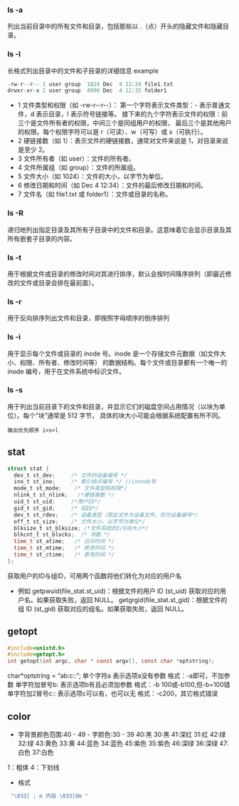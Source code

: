 ### ls -a
列出当前目录中的所有文件和目录，包括那些以 .（点）开头的隐藏文件和隐藏目录。
### ls -l
长格式列出目录中的文件和子目录的详细信息
example
```c
-rw-r--r-- 1 user group  1024 Dec  4 12:34 file1.txt
drwxr-xr-x 2 user group  4096 Dec  4 12:35 folder1
```
- 1 文件类型和权限（如 -rw-r--r--）：
 第一个字符表示文件类型：- 表示普通文件，d 表示目录，l 表示符号链接等。
 接下来的九个字符表示文件的权限：前三个是文件所有者的权限，中间三个是同组用户的权限，
 最后三个是其他用户的权限。每个权限字符可以是 r（可读）、w（可写）或 x（可执行）。
- 2 硬链接数（如 1）：表示文件的硬链接数，通常对文件来说是 1，对目录来说是至少 2。
- 3 文件所有者（如 user）：文件的所有者。
- 4 文件所属组（如 group）：文件的所属组。
- 5 文件大小（如 1024）：文件的大小，以字节为单位。
- 6 修改日期和时间（如 Dec 4 12:34）：文件的最后修改日期和时间。
- 7 文件名（如 file1.txt 或 folder1）：文件或目录的名称。
### ls -R
递归地列出指定目录及其所有子目录中的文件和目录。这意味着它会显示目录及其所有嵌套子目录的内容。

### ls -t
用于根据文件或目录的修改时间对其进行排序，默认会按时间降序排列（即最近修改的文件或目录会排在最前面）。

### ls -r
用于反向排序列出文件和目录，即按照字母顺序的倒序排列

### ls -i
用于显示每个文件或目录的 inode 号。inode 是一个存储文件元数据（如文件大小、权限、所有者、修改时间等）
的数据结构。每个文件或目录都有一个唯一的 inode 编号，用于在文件系统中标识文件。

### ls -s
用于列出当前目录下的文件和目录，并显示它们的磁盘空间占用情况（以块为单位）。每个“块”通常是 512 字节，
具体的块大小可能会根据系统配置有所不同。

```
输出优先顺序 i>s>l
```

## stat
```c
struct stat {
  dev_t st_dev;     /* 文件的设备编号 */
  ino_t st_ino;     /* 索引结点编号 */ //innode号
  mode_t st_mode;    /* 文件类型和权限*/
  nlink_t st_nlink;   /*硬链接数 */
  uid_t st_uid;     /*用户ID*/
  gid_t st_gid;     /* 组ID*/
  dev_t st_rdev;    /* 设备类型（若此文件为设备文件，则为设备编号*/
  off_t st_size;    /* 文件大小，以字节为单位*/
  blksize_t st_blksize; /*文件系统的I/O块大小*/
  blkcnt_t st_blocks;  /* 块数 */
  time_t st_atime;   /* 访问时间 */
  time_t st_mtime;   /* 修改时间 */
  time_t st_ctime;   /* 更改时间 */
};

```
获取用户的ID与组ID，可用两个函数将他们转化为对应的用户名
- 例如
getpwuid(file_stat.st_uid)：根据文件的用户 ID (st_uid) 获取对应的用户名。如果获取失败，返回 NULL。
getgrgid(file_stat.st_gid)：根据文件的组 ID (st_gid) 获取对应的组名。如果获取失败，返回 NULL。

## getopt
```c
#include<unistd.h>
#include<getopt.h>  
int getopt(int argc, char * const argv[], const char *optstring);
```
char*optstring = “ab:c::”;
单个字符a         表示选项a没有参数            格式：-a即可，不加参数
单字符加冒号b:     表示选项b有且必须加参数      格式：-b 100或-b100,但-b=100错
单字符加2冒号c::   表示选项c可以有，也可以无     格式：-c200，其它格式错误

## color
- 字背景颜色范围:40 - 49      - 字颜色:30 - 39
40:黑                         30:黑
41:深红                       31:红
42:绿                         32:绿
43:黄色                       33:黄
44:蓝色                       34:蓝色
45:紫色                       35:紫色
46:深绿                       36:深绿
47:白色                       37:白色

1：粗体 4：下划线 
- 格式
```c
 "\033[ ; m 内容 \033[0m " 
